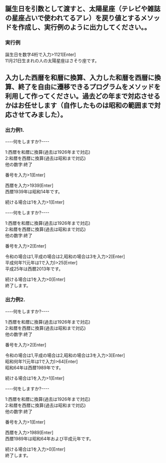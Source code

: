 ## 誕生日を引数として渡すと、太陽星座（テレビや雑誌の星座占いで使われてるアレ）を戻り値とするメソッドを作成し、実行例のように出力してください。。

### 実行例
誕生日を数字4桁で入力>1121[Enter]  
11月21日生まれの人の太陽星座はさそり座です。

## 入力した西暦を和暦に換算、入力した和暦を西暦に換算、終了を自由に遷移できるプログラムをメソッドを利用して作ってください。過去どの年まで対応させるかはお任せします（自作したものは昭和の範囲まで対応させてみました）。

### 出力例1.  
----何をしますか?----

1:西暦を和暦に換算(過去は1926年まで対応)  
2:和暦を西暦に換算(過去は昭和まで対応)  
他の数字:終了  

番号を入力>1[Enter]  

西暦を入力>1939[Enter]  
西暦1939年は昭和14年です。

続ける場合は1を入力>1[Enter]

----何をしますか?----

1:西暦を和暦に換算(過去は1926年まで対応)  
2:和暦を西暦に換算(過去は昭和まで対応)  
他の数字:終了  

番号を入力>2[Enter]

令和の場合は1,平成の場合は2,昭和の場合は3を入力>2[Enter]  
平成何年?(元年は1で入力)>25[Enter]  
平成25年は西暦2013年です。  

続ける場合は1を入力>0[Enter]  
終了します。


### 出力例2.  
----何をしますか?----

1:西暦を和暦に換算(過去は1926年まで対応)  
2:和暦を西暦に換算(過去は昭和まで対応)  
他の数字:終了  

番号を入力>2[Enter]

令和の場合は1,平成の場合は2,昭和の場合は3を入力>3[Enter]  
昭和何年?(元年は1で入力)>64[Enter]  
昭和64年は西暦1989年です。  

続ける場合は1を入力>1[Enter]

----何をしますか?----

1:西暦を和暦に換算(過去は1926年まで対応)  
2:和暦を西暦に換算(過去は昭和まで対応)  
他の数字:終了  

番号を入力>1[Enter]

西暦を入力>1989[Enter]  
西暦1989年は昭和64年および平成元年です。

続ける場合は1を入力>0[Enter]  
終了します。

